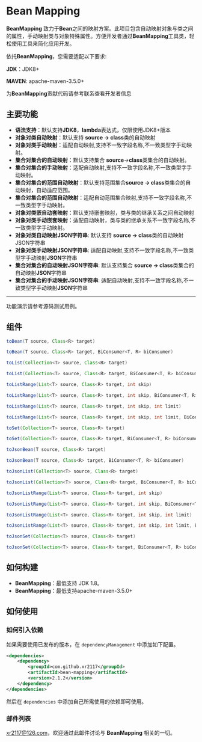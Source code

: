 # Bean Mapping

**BeanMapping** 致力于**Bean**之间的映射方案。此项目包含自动映射对象与类之间的属性，手动映射类与对象特殊属性。方便开发者通过**BeanMapping**工具类，轻松使用工具来简化应用开发。

依托**BeanMapping**，您需要适配以下要求:

**JDK**：JDK8+

**MAVEN**: apache-maven-3.5.0+



为**BeanMapping**贡献代码请参考联系查看开发者信息

## 主要功能

* **语法支持**：默认支持**JDK8**，**lambda**表达式，仅限使用JDK8+版本
* **对象对类自动映射**：默认支持 **source -> class**类的自动映射
* **对象对类手动映射**：适配自动映射,支持不一致字段名称,不一致类型字手动映射。
* **集合对集合的自动映射**：默认支持集合 **source**->**class**类集合的自动映射。
* **集合对集合的手动映射**：适配自动映射,支持不一致字段名称,不一致类型字手动映射。
* **集合对集合的范围自动映射**：默认支持范围集合**source -> class**类集合的自动映射，自动适应范围。
* **集合对集合的范围自动映射**：适配自动范围集合映射,支持不一致字段名称,不一致类型字手动映射。
* **对象对类嵌自动套映射**：默认支持嵌套映射，类与类的继承关系之间自动映射
* **对象对类手动嵌套映射**：适配自动映射，类与类的继承关系不一致字段名称,不一致类型字手动映射。
* **对象对类自动映射JSON字符串**: 默认支持 **source -> class**类的自动映射JSON字符串
* **对象对类手动映射JSON字符串**: 适配自动映射,支持不一致字段名称,不一致类型字手动映射**JSON**字符串
* **集合对集合的自动映射JSON字符串**: 默认支持集合 **source -> class**类集合的自动映射**JSON**字符串
* **集合对集合的手动映射JSON字符串**: 适配自动映射,支持不一致字段名称,不一致类型字手动映射**JSON**字符串

****


功能演示请参考源码测试用例。

## 组件

```java
toBean(T source, Class<R> target)

toBean(T source, Class<R> target, BiConsumer<T, R> biConsumer)

toList(Collection<T> source, Class<R> target)

toList(Collection<T> source, Class<R> target, BiConsumer<T, R> biConsumer)

toListRange(List<T> source, Class<R> target, int skip)

toListRange(List<T> source, Class<R> target, int skip, BiConsumer<T, R> biConsumer)

toListRange(List<T> source, Class<R> target, int skip, int limit)

toListRange(List<T> source, Class<R> target, int skip, int limit, BiConsumer<T, R> biConsumer)

toSet(Collection<T> source, Class<R> target)

toSet(Collection<T> source, Class<R> target, BiConsumer<T, R> biConsumer)

toJsonBean(T source, Class<R> target)

toJsonBean(T source, Class<R> target, BiConsumer<T, R> biConsumer)

toJsonList(Collection<T> source, Class<R> target)

toJsonList(Collection<T> source, Class<R> target, BiConsumer<T, R> biConsumer)

toJsonListRange(List<T> source, Class<R> target, int skip)

toJsonListRange(List<T> source, Class<R> target, int skip, BiConsumer<T, R> biConsumer)

toJsonListRange(List<T> source, Class<R> target, int skip, int limit)

toJsonListRange(List<T> source, Class<R> target, int skip, int limit, BiConsumer<T, R> biConsumer)

toJsonSet(Collection<T> source, Class<R> target)

toJsonSet(Collection<T> source, Class<R> target, BiConsumer<T, R> biConsumer)
```



## 如何构建

* **BeanMapping**：最低支持 JDK 1.8。
* **BeanMapping**：最低支持apache-maven-3.5.0+

## 如何使用

### 如何引入依赖

如果需要使用已发布的版本，在 `dependencyManagement` 中添加如下配置。

```xml
<dependencies>
    <dependency>
        <groupId>com.github.xr2117</groupId>
        <artifactId>bean-mapping</artifactId>
        <version>2.1.2</version>
    </dependency>
</dependencies>
```

然后在 `dependencies` 中添加自己所需使用的依赖即可使用。


### 邮件列表

xr2117@126.com，欢迎通过此邮件讨论与 **BeanMapping** 相关的一切。
